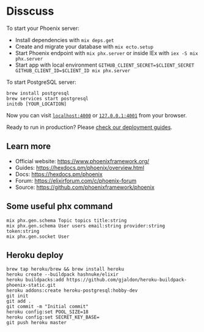 # Disscuss

To start your Phoenix server:

  * Install dependencies with `mix deps.get`
  * Create and migrate your database with `mix ecto.setup`
  * Start Phoenix endpoint with `mix phx.server` or inside IEx with `iex -S mix phx.server`
  * Start app with local environment `GITHUB_CLIENT_SECRET=$CLIENT_SECRET GITHUB_CLIENT_ID=$CLIENT_ID mix phx.server`

To start PostgreSQL server:
  ```
  brew install postgresql
  brew services start postgresql
  initdb [YOUR_LOCATION]
  ```


Now you can visit [`localhost:4000`](http://localhost:4000) or [`127.0.0.1:4001`](https://127.0.0.1:4001) from your browser.

Ready to run in production? Please [check our deployment guides](https://hexdocs.pm/phoenix/deployment.html).

## Learn more

  * Official website: https://www.phoenixframework.org/
  * Guides: https://hexdocs.pm/phoenix/overview.html
  * Docs: https://hexdocs.pm/phoenix
  * Forum: https://elixirforum.com/c/phoenix-forum
  * Source: https://github.com/phoenixframework/phoenix

## Some useful phx command
  ```
  mix phx.gen.schema Topic topics title:string
  mix phx.gen.schema User users email:string provider:string token:string
  mix phx.gen.socket User
```

## Heroku deploy
  ```
  brew tap heroku/brew && brew install heroku
  heroku create --buildpack hashnuke/elixir
  heroku buildpacks:add https://github.com/gjaldon/heroku-buildpack-phoenix-static.git
  heroku addons:create heroku-postgresql:hobby-dev
  git init
  git add .
  git commit -m "Initial commit"
  heroku config:set POOL_SIZE=18
  heroku config:set SECRET_KEY_BASE=
  git push heroku master
  ```
